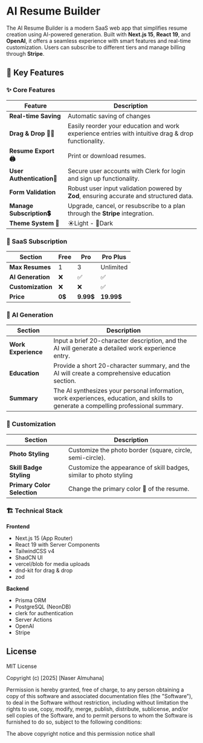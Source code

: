 # AI Resume Builder

The AI Resume Builder is a modern SaaS web app that simplifies resume creation using AI-powered generation. Built with **Next.js 15**, **React 19**, and **OpenAI**, it offers a seamless experience with smart features and real-time customization. Users can subscribe to different tiers and manage billing through **Stripe**.

## 🌟 Key Features

### ✨ Core Features

| Feature                   | Description                                                                                         |
| ------------------------- | --------------------------------------------------------------------------------------------------- |
| **Real-time Saving**      | Automatic saving of changes                                                                         |
| **Drag & Drop 🫳🫴**      | Easily reorder your education and work experience entries with intuitive drag & drop functionality. |
| **Resume Export 🖨️**      | Print or download resumes.                                                                          |
| **User Authentication🔐** | Secure user accounts with Clerk for login and sign up functionality.                                |
| **Form Validation**       | Robust user input validation powered by **Zod**, ensuring accurate and structured data.             |
| **Manage Subscription💲** | Upgrade, cancel, or resubscribe to a plan through the **Stripe** integration.                       |
| **Theme System 🎨**       | ☀️Light - 🌚Dark                                                                                    |

### 🔐 SaaS Subscription

| Section           | Free   | Pro       | Pro Plus   |
| ----------------- | ------ | --------- | ---------- |
| **Max Resumes**   | 1      | 3         | Unlimited  |
| **AI Generation** | ❌     | ✅        | ✅         |
| **Customization** | ❌     | ❌        | ✅         |
| **Price**         | **0$** | **9.99$** | **19.99$** |

### 🔐 AI Generation

| Section             | Description                                                                                                                          |
| ------------------- | ------------------------------------------------------------------------------------------------------------------------------------ |
| **Work Experience** | Input a brief 20-character description, and the AI will generate a detailed work experience entry.                                   |
| **Education**       | Provide a short 20-character summary, and the AI will create a comprehensive education section.                                      |
| **Summary**         | The AI synthesizes your personal information, work experiences, education, and skills to generate a compelling professional summary. |

### 🔐 Customization

| Section                     | Description                                                        |
| --------------------------- | ------------------------------------------------------------------ |
| **Photo Styling**           | Customize the photo border (square, circle, semi-circle).          |
| **Skill Badge Styling**     | Customize the appearance of skill badges, similar to photo styling |
| **Primary Color Selection** | Change the primary color 🎨 of the resume.                         |

### 🏗️ Technical Stack

**Frontend**

- Next.js 15 (App Router)
- React 19 with Server Components
- TailwindCSS v4
- ShadCN UI
- vercel/blob for media uploads
- dnd-kit for drag & drop
- zod

**Backend**

- Prisma ORM
- PostgreSQL (NeonDB)
- clerk for authentication
- Server Actions
- OpenAI
- Stripe

## License

MIT License

Copyright (c) [2025] [Naser Almuhana]

Permission is hereby granted, free of charge, to any person obtaining a copy
of this software and associated documentation files (the "Software"), to deal
in the Software without restriction, including without limitation the rights
to use, copy, modify, merge, publish, distribute, sublicense, and/or sell
copies of the Software, and to permit persons to whom the Software is
furnished to do so, subject to the following conditions:

The above copyright notice and this permission notice shall
